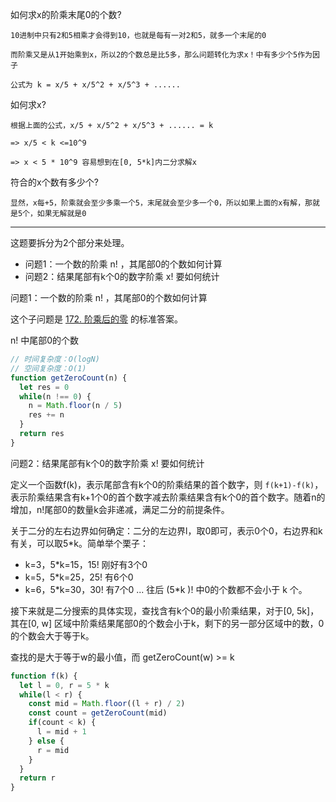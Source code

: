 如何求x的阶乘末尾0的个数?

```
10进制中只有2和5相乘才会得到10，也就是每有一对2和5，就多一个末尾的0 

而阶乘又是从1开始乘到x，所以2的个数总是比5多，那么问题转化为求x！中有多少个5作为因子 

公式为 k = x/5 + x/5^2 + x/5^3 + ......
```

如何求x?

```
根据上面的公式，x/5 + x/5^2 + x/5^3 + ...... = k 

=> x/5 < k <=10^9 

=> x < 5 * 10^9 容易想到在[0, 5*k]内二分求解x
```

符合的x个数有多少个?

```
显然，x每+5，阶乘就会至少多乘一个5，末尾就会至少多一个0，所以如果上面的x有解，那就是5个，如果无解就是0
```

---

这题要拆分为2个部分来处理。

-   问题1：一个数的阶乘 n! ，其尾部0的个数如何计算
-   问题2：结果尾部有k个0的数字阶乘 x! 要如何统计

问题1：一个数的阶乘 n! ，其尾部0的个数如何计算

这个子问题是 [172. 阶乘后的零](https://leetcode.cn/problems/factorial-trailing-zeroes/) 的标准答案。

n! 中尾部0的个数

```js
// 时间复杂度：O(logN)
// 空间复杂度：O(1)
function getZeroCount(n) {
  let res = 0
  while(n !== 0) {
    n = Math.floor(n / 5)
    res += n
  }
  return res
}
```

问题2：结果尾部有k个0的数字阶乘 x! 要如何统计

定义一个函数f(k)，表示尾部含有k个0的阶乘结果的首个数字，则 `f(k+1)-f(k)`，表示阶乘结果含有k+1个0的首个数字减去阶乘结果含有k个0的首个数字。随着n的增加，n!尾部0的数量k会非递减，满足二分的前提条件。

关于二分的左右边界如何确定：二分的左边界l，取0即可，表示0个0，右边界和k有关，可以取5*k。简单举个栗子：

-   k=3，5*k=15，15! 刚好有3个0
-   k=5，5*k=25，25! 有6个0
-   k=6，5\*k=30，30! 有7个0 ... 往后 (5*k )! 中0的个数都不会小于 k 个。

接下来就是二分搜索的具体实现，查找含有k个0的最小阶乘结果，对于[0, 5k]，其在[0, w] 区域中阶乘结果尾部0的个数会小于k，剩下的另一部分区域中的数，0的个数会大于等于k。

查找的是大于等于w的最小值，而 getZeroCount(w) >= k

```js
function f(k) {
  let l = 0, r = 5 * k
  while(l < r) {
    const mid = Math.floor((l + r) / 2)
    const count = getZeroCount(mid)
    if(count < k) {
      l = mid + 1
    } else {
      r = mid
    }
  }
  return r
}
```
